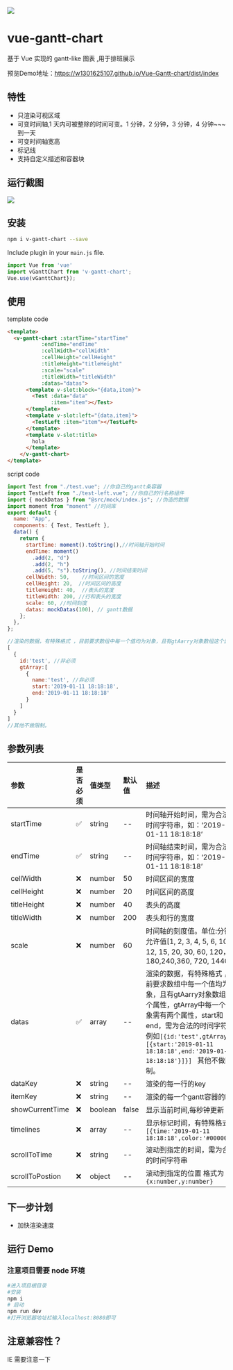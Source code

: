 ![](https://raw.githubusercontent.com/w1301625107/vue-gantt-chart/master/screenshot/icon.png)
# vue-gantt-chart
基于 Vue  实现的 gantt-like 图表 ,用于排班展示

预览Demo地址：https://w1301625107.github.io/Vue-Gantt-chart/dist/index

## 特性

- 只渲染可视区域
- 可变时间轴,1 天内可被整除的时间可变。1 分钟，2 分钟，3 分钟，4 分钟~~~到一天
- 可变时间轴宽高
- 标记线
- 支持自定义描述和容器块

## 运行截图

![](https://raw.githubusercontent.com/w1301625107/vue-gantt-chart/master/screenshot/page1.png)

## 安装 

``` bash
npm i v-gantt-chart --save
```

Include plugin in your `main.js` file.

```js
import Vue from 'vue'
import vGanttChart from 'v-gantt-chart';
Vue.use(vGanttChart});
```

## 使用

template code

```html
<template>
  <v-gantt-chart :startTime="startTime"
           :endTime="endTime"
           :cellWidth="cellWidth"
           :cellHeight="cellHeight"
           :titleHeight="titleHeight"
           :scale="scale"
           :titleWidth="titleWidth"
           :datas="datas">
      <template v-slot:block="{data,item}">
        <Test :data="data"
              :item="item"></Test>
      </template>
      <template v-slot:left="{data,item}">
        <TestLeft :item="item"></TestLeft>
      </template>
      <template v-slot:title>
        hola
      </template>
    </v-gantt-chart>
</template>
```

script code

```js
import Test from "./test.vue"; //你自己的gantt条容器
import TestLeft from "./test-left.vue"; //你自己的行名称组件
import { mockDatas } from "@src/mock/index.js"; //伪造的数据
import moment from "moment" //时间库
export default {
  name: "App",
  components: { Test, TestLeft },
  data() {
    return {
      startTime: moment().toString(),//时间轴开始时间
      endTime: moment() 
        .add(2, "d")
        .add(2, "h")
        .add(5, "s").toString(), //时间结束时间
      cellWidth: 50,    //时间区间的宽度
      cellHeight: 20,  //时间区间的高度
      titleHeight: 40,  //表头的宽度
      titleWidth: 200, //行和表头的宽度
      scale: 60, //时间刻度
      datas: mockDatas(100), // gantt数据
    };
  },
};

//渲染的数据，有特殊格式 ，目前要求数组中每一个值均为对象，且有gtAarry对象数组这个属性，gtArray中每一个对象需有两个属性，start和end，需为合法的时间字符串.例如
[
  {
    id:'test', //非必须
    gtArray:[
      {
        name:'test', //非必须
        start:'2019-01-11 18:18:18',
        end:'2019-01-11 18:18:18'
      }
    ]
  }
]
//其他不做限制。

```

## 参数列表

| 参数            | 是否必须 | 值类型  | 默认值 | 描述                                                                                                                                                                                                                                                           |
| :-------------- | :------- | :------ | :----- | :------------------------------------------------------------------------------------------------------------------------------------------------------------------------------------------------------------------------------------------------------------- |
| startTime       | ✅     | string  | --     | 时间轴开始时间，需为合法的时间字符串，如：‘2019-01-11 18:18:18’                                                                                                                                                                                               |
| endTime         | ✅     | string  | --     | 时间轴结束时间，需为合法的时间字符串，如：‘2019-01-11 18:18:18’                                                                                                                                                                                               |
| cellWidth       | ❌    | number  | 50     | 时间区间的宽度                                                                                                                                                                                                                                                 |
| cellHeight      | ❌    | number  | 20     | 时间区间的高度                                                                                                                                                                                                                                                 |
| titleHeight     | ❌    | number  | 40     | 表头的高度                                                                                                                                                                                                                                                     |
| titleWidth      | ❌    | number  | 200    | 表头和行的宽度                                                                                                                                                                                                                                                 |
| scale           | ❌    | number  | 60     | 时间轴的刻度值。单位:分钟，允许值[1, 2, 3, 4, 5, 6, 10, 12, 15, 20, 30, 60, 120，180,240,360, 720, 1440]                                                                                                                                                       |
| datas           | ✅     | array   | --     | 渲染的数据，有特殊格式 ，目前要求数组中每一个值均为对象，且有gtAarry对象数组这个属性，gtArray中每一个对象需有两个属性，start和end，需为合法的时间字符串.例如```[{id:'test',gtArray:[{start:'2019-01-11 18:18:18',end:'2019-01-11 18:18:18'}]}] ``` 其他不做限制。 |
| dataKey         | ❌    | string  | --     | 渲染的每一行的key                                                                                                                                                                                                                                              |
| itemKey         | ❌    | string  | --     | 渲染的每一个gantt容器的key                                                                                                                                                                                                                                     |
| showCurrentTime | ❌    | boolean | false  | 显示当前时间,每秒钟更新                                                                                                                                                                                                                                        |
| timelines       | ❌    | array   | --     | 显示标记时间，有特殊格式 ``` [{time:'2019-01-11 18:18:18',color:'#00000'}]```                                                                                                                                                                                  |
| scrollToTime | ❌ |string|--| 滚动到指定的时间，需为合法的时间字符串|
| scrollToPostion| ❌ |object|--| 滚动到指定的位置 格式为``` {x:number,y:number}```|



## 下一步计划
- 加快渲染速度



## 运行 Demo

### 注意项目需要 node 环境

```bash
#进入项目根目录
#安装
npm i
# 启动
npm run dev
#打开浏览器地址栏输入localhost:8080即可
```

## 注意兼容性？
IE 需要注意一下